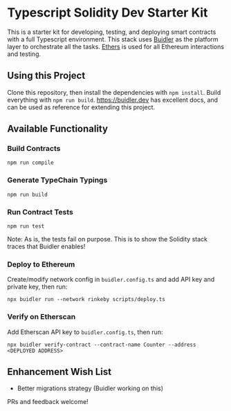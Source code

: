 # Typescript Solidity Dev Starter Kit

This is a starter kit for developing, testing, and deploying smart contracts with a full Typescript environment. This stack uses [Buidler](https://buidler.dev) as the platform layer to orchestrate all the tasks. [Ethers](https://docs.ethers.io/ethers.js/html/index.html) is used for all Ethereum interactions and testing.

## Using this Project

Clone this repository, then install the dependencies with `npm install`. Build everything with `npm run build`. https://buidler.dev has excellent docs, and can be used as reference for extending this project.

## Available Functionality

### Build Contracts

`npm run compile`

### Generate TypeChain Typings

`npm run build`

### Run Contract Tests

`npm run test`

Note: As is, the tests fail on purpose. This is to show the Solidity stack traces that Buidler enables!

### Deploy to Ethereum

Create/modify network config in `buidler.config.ts` and add API key and private key, then run:

`npx buidler run --network rinkeby scripts/deploy.ts`

### Verify on Etherscan

Add Etherscan API key to `buidler.config.ts`, then run:

`npx buidler verify-contract --contract-name Counter --address <DEPLOYED ADDRESS>`

## Enhancement Wish List

* Better migrations strategy (Buidler working on this)

PRs and feedback welcome!
